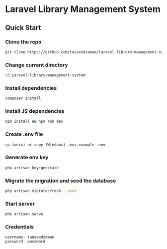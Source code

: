 # Laravel Library Management System

## Quick Start

### Clone the repo
```bash
git clone https://github.com/tauseedzaman/laravel-library-management-system
```

### Change current directory
```bash
cd Laravel-library-management-system
```

### Install dependencies
```bash
composer install
```

### Install JS dependencies
```bash
npm install && npm run dev
```

### Create .env file
```bash
cp (unix) or copy (Windows) .env.example .env
```

### Generate env key
```bash
php artisan key:generate
```

### Migrate the migration and seed the database
```bash
php artisan migrate:fresh --seed
```

### Start server
```bash
php artisan serve
```

### Credentials
```text
username: tauseedzaman
password: password
```
